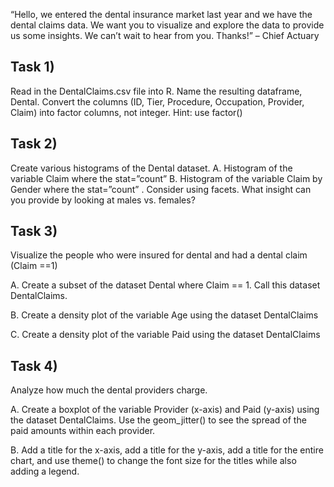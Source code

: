 “Hello, we entered the dental insurance market last year and we have the dental claims data. We
want you to visualize and explore the data to provide us some insights. We can’t wait to hear
from you. Thanks!” – Chief Actuary

## Task 1) 

Read in the DentalClaims.csv file into R. Name the resulting dataframe, Dental.
Convert the columns (ID, Tier, Procedure, Occupation, Provider, Claim) into factor columns, not
integer. 
Hint: use factor()

## Task 2) 

Create various histograms of the Dental dataset.
A. Histogram of the variable Claim where the stat=”count”
B. Histogram of the variable Claim by Gender where the stat=”count” . 
Consider using facets. 
What insight can you provide by looking at males vs. females?

## Task 3) 
Visualize the people who were insured for dental and had a dental claim (Claim ==1)

A. Create a subset of the dataset Dental where Claim == 1. Call this dataset DentalClaims.

B. Create a density plot of the variable Age using the dataset DentalClaims

C. Create a density plot of the variable Paid using the dataset DentalClaims

## Task 4) 

Analyze how much the dental providers charge.

A. 
Create a boxplot of the variable Provider (x-axis) and Paid (y-axis) using the dataset
DentalClaims. 
Use the geom_jitter() to see the spread of the paid amounts within each provider.

B. 
Add a title for the x-axis, add a title for the y-axis, add a title for the entire chart, and use theme() to change the font size for the titles while also adding a legend.
